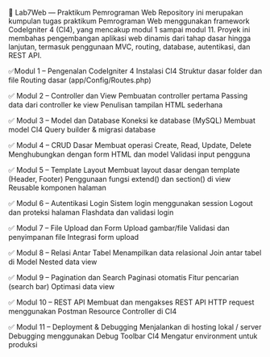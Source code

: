 📘 Lab7Web — Praktikum Pemrograman Web
Repository ini merupakan kumpulan tugas praktikum Pemrograman Web menggunakan framework CodeIgniter 4 (CI4), yang mencakup modul 1 sampai modul 11. Proyek ini membahas pengembangan aplikasi web dinamis dari tahap dasar hingga lanjutan, termasuk penggunaan MVC, routing, database, autentikasi, dan REST API.

✅Modul 1 – Pengenalan CodeIgniter 4
Instalasi CI4
Struktur dasar folder dan file
Routing dasar (app/Config/Routes.php)

✅ Modul 2 – Controller dan View
Pembuatan controller pertama
Passing data dari controller ke view
Penulisan tampilan HTML sederhana

✅ Modul 3 – Model dan Database
Koneksi ke database (MySQL)
Membuat model CI4
Query builder & migrasi database

✅ Modul 4 – CRUD Dasar
Membuat operasi Create, Read, Update, Delete
Menghubungkan dengan form HTML dan model
Validasi input pengguna

✅ Modul 5 – Template Layout
Membuat layout dasar dengan template (Header, Footer)
Penggunaan fungsi extend() dan section() di view
Reusable komponen halaman

✅ Modul 6 – Autentikasi Login
Sistem login menggunakan session
Logout dan proteksi halaman
Flashdata dan validasi login

✅ Modul 7 – File Upload dan Form
Upload gambar/file
Validasi dan penyimpanan file
Integrasi form upload

✅ Modul 8 – Relasi Antar Tabel
Menampilkan data relasional
Join antar tabel di Model
Nested data view

✅ Modul 9 – Pagination dan Search
Paginasi otomatis
Fitur pencarian (search bar)
Optimasi data view

✅ Modul 10 – REST API
Membuat dan mengakses REST API
HTTP request menggunakan Postman
Resource Controller di CI4

✅ Modul 11 – Deployment & Debugging
Menjalankan di hosting lokal / server
Debugging menggunakan Debug Toolbar CI4
Mengatur environment untuk produksi
